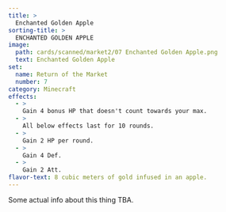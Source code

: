 ```yaml
---
title: >
  Enchanted Golden Apple
sorting-title: >
  ENCHANTED GOLDEN APPLE
image: 
  path: cards/scanned/market2/07 Enchanted Golden Apple.png
  text: Enchanted Golden Apple
set:
  name: Return of the Market
  number: 7
category: Minecraft
effects: 
  - >
    Gain 4 bonus HP that doesn't count towards your max.
  - >
    All below effects last for 10 rounds.
  - >
    Gain 2 HP per round.
  - >
    Gain 4 Def.
  - >
    Gain 2 Att.
flavor-text: 8 cubic meters of gold infused in an apple.
---
```

Some actual info about this thing TBA.
